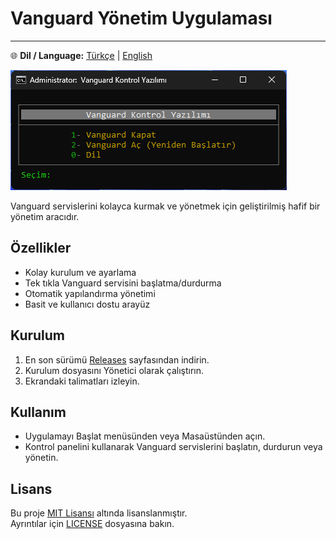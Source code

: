 # Vanguard Yönetim Uygulaması

---

🌐 **Dil / Language:** [Türkçe](README.tr.md) | [English](README.md)

![Uygulama Ekran Görüntüsü](screenshot_tr.png)

Vanguard servislerini kolayca kurmak ve yönetmek için geliştirilmiş hafif bir yönetim aracıdır.

## Özellikler
- Kolay kurulum ve ayarlama  
- Tek tıkla Vanguard servisini başlatma/durdurma  
- Otomatik yapılandırma yönetimi  
- Basit ve kullanıcı dostu arayüz  

## Kurulum
1. En son sürümü [Releases](../../releases) sayfasından indirin.  
2. Kurulum dosyasını Yönetici olarak çalıştırın.  
3. Ekrandaki talimatları izleyin.  

## Kullanım
- Uygulamayı Başlat menüsünden veya Masaüstünden açın.  
- Kontrol panelini kullanarak Vanguard servislerini başlatın, durdurun veya yönetin.  

## Lisans
Bu proje [MIT Lisansı](LICENSE) altında lisanslanmıştır.  
Ayrıntılar için [LICENSE](LICENSE) dosyasına bakın.
